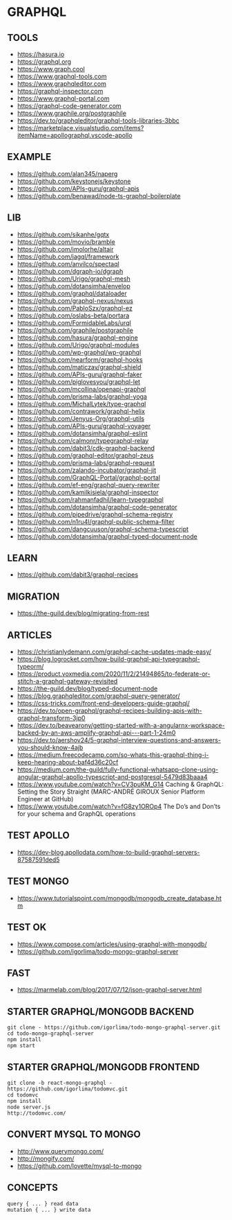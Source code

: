 # GRAPHQL

## TOOLS

- https://hasura.io
- https://graphql.org
- https://www.graph.cool
- https://www.graphql-tools.com
- https://www.graphqleditor.com
- https://graphql-inspector.com
- https://www.graphql-portal.com
- https://graphql-code-generator.com
- https://www.graphile.org/postgraphile
- https://dev.to/graphqleditor/graphql-tools-libraries-3bbc
- https://marketplace.visualstudio.com/items?itemName=apollographql.vscode-apollo

## EXAMPLE
- https://github.com/alan345/naperg
- https://github.com/keystonejs/keystone
- https://github.com/APIs-guru/graphql-apis
- https://github.com/benawad/node-ts-graphql-boilerplate

## LIB
- https://github.com/sikanhe/gqtx
- https://github.com/movio/bramble
- https://github.com/imolorhe/altair
- https://github.com/jagql/framework
- https://github.com/anvilco/spectaql
- https://github.com/dgraph-io/dgraph
- https://github.com/Urigo/graphql-mesh
- https://github.com/dotansimha/envelop
- https://github.com/graphql/dataloader
- https://github.com/graphql-nexus/nexus
- https://github.com/PabloSzx/graphql-ez
- https://github.com/oslabs-beta/portara
- https://github.com/FormidableLabs/urql
- https://github.com/graphile/postgraphile
- https://github.com/hasura/graphql-engine
- https://github.com/Urigo/graphql-modules
- https://github.com/wp-graphql/wp-graphql
- https://github.com/nearform/graphql-hooks
- https://github.com/maticzav/graphql-shield
- https://github.com/APIs-guru/graphql-faker
- https://github.com/piglovesyou/graphql-let
- https://github.com/mcollina/openapi-graphql
- https://github.com/prisma-labs/graphql-yoga
- https://github.com/MichalLytek/type-graphql
- https://github.com/contrawork/graphql-helix
- https://github.com/Jenyus-Org/graphql-utils
- https://github.com/APIs-guru/graphql-voyager
- https://github.com/dotansimha/graphql-eslint
- https://github.com/calmonr/typegraphql-relay
- https://github.com/dabit3/cdk-graphql-backend
- https://github.com/graphql-editor/graphql-zeus
- https://github.com/prisma-labs/graphql-request
- https://github.com/zalando-incubator/graphql-jit
- https://github.com/GraphQL-Portal/graphql-portal
- https://github.com/ef-eng/graphql-query-rewriter
- https://github.com/kamilkisiela/graphql-inspector
- https://github.com/rahmanfadhil/learn-typegraphql
- https://github.com/dotansimha/graphql-code-generator
- https://github.com/pipedrive/graphql-schema-registry
- https://github.com/n1ru4l/graphql-public-schema-filter
- https://github.com/dangcuuson/graphql-schema-typescript
- https://github.com/dotansimha/graphql-typed-document-node

## LEARN
- https://github.com/dabit3/graphql-recipes

## MIGRATION
- https://the-guild.dev/blog/migrating-from-rest

## ARTICLES
- https://christianlydemann.com/graphql-cache-updates-made-easy/
- https://blog.logrocket.com/how-build-graphql-api-typegraphql-typeorm/
- https://product.voxmedia.com/2020/11/2/21494865/to-federate-or-stitch-a-graphql-gateway-revisited
- https://the-guild.dev/blog/typed-document-node
- https://blog.graphqleditor.com/graphql-query-generator/
- https://css-tricks.com/front-end-developers-guide-graphql/
- https://dev.to/open-graphql/graphql-recipes-building-apis-with-graphql-transform-3jp0
- https://dev.to/beavearony/getting-started-with-a-angularnx-workspace-backed-by-an-aws-amplify-graphql-api---part-1-24m0
- https://dev.to/aershov24/5-graphql-interview-questions-and-answers-you-should-know-4ajb
- https://medium.freecodecamp.com/so-whats-this-graphql-thing-i-keep-hearing-about-baf4d36c20cf
- https://medium.com/the-guild/fully-functional-whatsapp-clone-using-angular-graphql-apollo-typescript-and-postgresql-5479d83baaa4
- https://www.youtube.com/watch?v=CV3puKM_G14 Caching & GraphQL: Setting the Story Straight (MARC-ANDRÉ GIROUX Senior Platform Engineer at GitHub)
- https://www.youtube.com/watch?v=fG8zy1OROp4 The Do’s and Don’ts for your schema and GraphQL operations

## TEST APOLLO
- https://dev-blog.apollodata.com/how-to-build-graphql-servers-87587591ded5

## TEST MONGO
- https://www.tutorialspoint.com/mongodb/mongodb_create_database.htm

## TEST OK
- https://www.compose.com/articles/using-graphql-with-mongodb/
- https://github.com/igorlima/todo-mongo-graphql-server

## FAST
- https://marmelab.com/blog/2017/07/12/json-graphql-server.html


## STARTER GRAPHQL/MONGODB BACKEND
```
git clone - https://github.com/igorlima/todo-mongo-graphql-server.git
cd todo-mongo-graphql-server
npm install
npm start
```

## STARTER GRAPHQL/MONGODB FRONTEND
```
git clone -b react-mongo-graphql - https://github.com/igorlima/todomvc.git 
cd todomvc
npm install
node server.js
http://todomvc.com/
```

## CONVERT MYSQL TO MONGO
- http://www.querymongo.com/
- http://mongify.com/
- https://github.com/lovette/mysql-to-mongo

## CONCEPTS

```
query { ... } read data
mutation { ... } write data
```